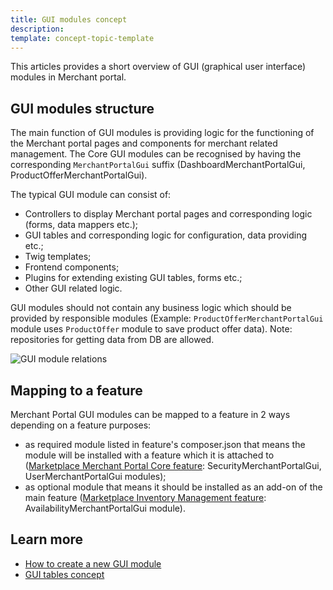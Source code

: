 ```yaml
---
title: GUI modules concept
description:
template: concept-topic-template
---
```


This articles provides a short overview of GUI (graphical user interface) modules in Merchant portal.

## GUI modules structure

The main function of GUI modules is providing logic for the functioning of the Merchant portal pages 
and components for merchant related management. The Core GUI modules can be recognised by having the corresponding 
``MerchantPortalGui`` suffix (DashboardMerchantPortalGui, ProductOfferMerchantPortalGui).

The typical GUI module can consist of:
- Controllers to display Merchant portal pages and corresponding logic (forms, data mappers etc.);
- GUI tables and corresponding logic for configuration, data providing etc.;
- Twig templates;
- Frontend components;
- Plugins for extending existing GUI tables, forms etc.;
- Other GUI related logic.

GUI modules should not contain any business logic which should be provided by responsible modules 
(Example: ``ProductOfferMerchantPortalGui`` module uses ``ProductOffer`` module to save product offer data). 
Note: repositories for getting data from DB are allowed. 

![GUI module relations](https://confluence-connect.gliffy.net/embed/image/58cb446e-2bd7-4e34-a9fd-6eb401917d31.png?utm_medium=live&utm_source=custom)

## Mapping to a feature

Merchant Portal GUI modules can be mapped to a feature in 2 ways depending on a feature purposes:
- as required module listed in feature's composer.json that means the module 
will be installed with a feature which it is attached to 
([Marketplace Merchant Portal Core feature](https://github.com/spryker-feature/marketplace-merchantportal-core):
SecurityMerchantPortalGui, UserMerchantPortalGui modules);
- as optional module that means it should be installed as an add-on of the main feature 
([Marketplace Inventory Management feature](https://github.com/spryker-feature/marketplace-inventory-management): 
AvailabilityMerchantPortalGui module).

## Learn more

- [How to create a new GUI module](/docs/marketplace/dev/howtos/how-to-create-gui-module.html)
- [GUI tables concept](/docs/marketplace/dev/back-end/marketplace-merchant-portal-core-feature/gui-table.html)

